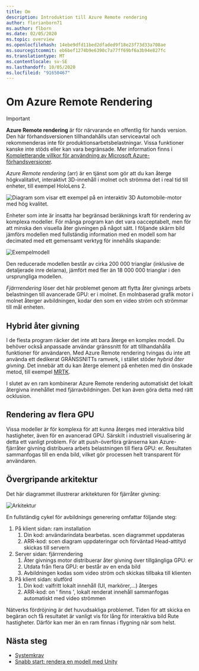 ```yaml
---
title: Om
description: Introduktion till Azure Remote rendering
author: florianborn71
ms.author: flborn
ms.date: 02/05/2020
ms.topic: overview
ms.openlocfilehash: 14ebe9dfd11bed2dfaded9f18e23f73d33a708ae
ms.sourcegitcommit: eb6bef1274b9e6390c7a77ff69bf6a3b94e827fc
ms.translationtype: MT
ms.contentlocale: sv-SE
ms.lasthandoff: 10/05/2020
ms.locfileid: "91650467"
---
```

# <a name="about-azure-remote-rendering"></a>Om Azure Remote Rendering

> [!IMPORTANT]
> **Azure Remote rendering** är för närvarande en offentlig för hands version.
> Den här förhandsversionen tillhandahålls utan serviceavtal och rekommenderas inte för produktionsarbetsbelastningar. Vissa funktioner kanske inte stöds eller kan vara begränsade. Mer information finns i [Kompletterande villkor för användning av Microsoft Azure-förhandsversioner](https://azure.microsoft.com/support/legal/preview-supplemental-terms/).

*Azure Remote rendering* (arr) är en tjänst som gör att du kan återge högkvalitativt, interaktivt 3D-innehåll i molnet och strömma det i real tid till enheter, till exempel HoloLens 2.

![Diagram som visar ett exempel på en interaktiv 3D Automobile-motor med hög kvalitet.](../media/arr-engine.png)

Enheter som inte är insatta har begränsad beräknings kraft för rendering av komplexa modeller. För många program kan det vara oacceptabelt, men för att minska den visuella åter givningen på något sätt. I följande skärm bild jämförs modellen med fullständig information med en modell som har decimated med ett gemensamt verktyg för innehålls skapande:

![Exempelmodell](./media/engine-model-decimated.png)

Den reducerade modellen består av cirka 200 000 trianglar (inklusive de detaljerade inre delarna), jämfört med fler än 18 000 000 trianglar i den ursprungliga modellen.

*Fjärrrendering* löser det här problemet genom att flytta åter givnings arbets belastningen till avancerade GPU: er i molnet. En molnbaserad grafik motor i molnet återger avbildningen, kodar den som en video ström och strömmar till mål enheten.

## <a name="hybrid-rendering"></a>Hybrid åter givning

I de flesta program räcker det inte att bara återge en komplex modell. Du behöver också anpassade användar gränssnitt för att tillhandahålla funktioner för användaren. Med Azure Remote rendering tvingas du inte att använda ett dedikerat GRÄNSSNITTs ramverk, i stället stöder *hybrid åter givning*. Det innebär att du kan återge element på enheten med din önskade metod, till exempel [MRTK](https://microsoft.github.io/MixedRealityToolkit-Unity/Documentation/GettingStartedWithTheMRTK.html).

I slutet av en ram kombinerar Azure Remote rendering automatiskt det lokalt återgivna innehållet med fjärravbildningen. Det kan även göra detta med rätt ocklusion.

## <a name="multi-gpu-rendering"></a>Rendering av flera GPU

Vissa modeller är för komplexa för att kunna återges med interaktiva bild hastigheter, även för en avancerad GPU. Särskilt i industriell visualisering är detta ett vanligt problem. För att push-överföra gränserna kan Azure-fjärråter givning distribuera arbets belastningen till flera GPU: er. Resultaten sammanfogas till en enda bild, vilket gör processen helt transparent för användaren.

## <a name="high-level-architecture"></a>Övergripande arkitektur

Det här diagrammet illustrerar arkitekturen för fjärråter givning:

![Arkitektur](./media/arr-high-level-architecture.png)

En fullständig cykel för avbildnings generering omfattar följande steg:

1. På klient sidan: ram installation
    1. Din kod: användarindata bearbetas. scen diagrammet uppdateras
    1. ARR-kod: scen diagram uppdateringar och förväntad Head-attityd skickas till servern
1. Server sidan: fjärrrendering
    1. Åter givnings motor distribuerar åter givning över tillgängliga GPU: er
    1. Utdata från flera GPU: er består av en enda bild
    1. Avbildningen kodas som video ström och skickas tillbaka till klienten
1. På klient sidan: slutförd
    1. Din kod: valfritt lokalt innehåll (UI, markörer,...) återges
    1. ARR-kod: on ' finns ', lokalt renderat innehåll sammanfogas automatiskt med video strömmen

Nätverks fördröjning är det huvudsakliga problemet. Tiden för att skicka en begäran och få resultatet är vanligt vis för lång för interaktiva bild Rute hastigheter. Därför kan mer än en ram finnas i flygning när som helst.

## <a name="next-steps"></a>Nästa steg

* [Systemkrav](system-requirements.md)
* [Snabb start: rendera en modell med Unity](../quickstarts/render-model.md)
